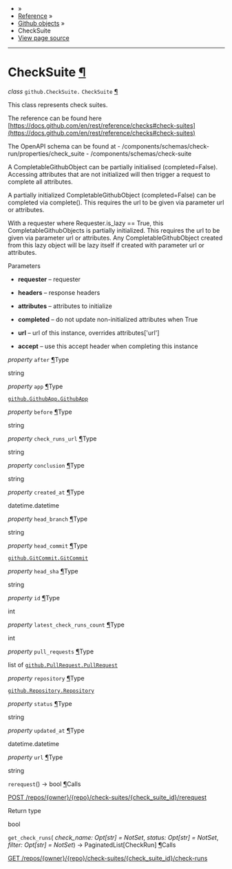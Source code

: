 - »
- [Reference](https://pygithub.readthedocs.io/en/stable/reference.html) »
- [Github objects](https://pygithub.readthedocs.io/en/stable/github_objects.html) »
- CheckSuite
- [View page source](https://pygithub.readthedocs.io/en/stable/_sources/github_objects/CheckSuite.rst.txt)

* * *

# CheckSuite [¶](https://pygithub.readthedocs.io/en/stable/github_objects/CheckSuite.html\#checksuite "Permalink to this headline")

_class_ `github.CheckSuite.` `CheckSuite` [¶](https://pygithub.readthedocs.io/en/stable/github_objects/CheckSuite.html#github.CheckSuite.CheckSuite "Permalink to this definition")

This class represents check suites.

The reference can be found here
[https://docs.github.com/en/rest/reference/checks#check-suites](https://docs.github.com/en/rest/reference/checks#check-suites)

The OpenAPI schema can be found at
\- /components/schemas/check-run/properties/check\_suite
\- /components/schemas/check-suite

A CompletableGithubObject can be partially initialised (completed=False). Accessing attributes that are not
initialized will then trigger a request to complete all attributes.

A partially initialized CompletableGithubObject (completed=False) can be completed
via complete(). This requires the url to be given via parameter url or attributes.

With a requester where Requester.is\_lazy == True, this CompletableGithubObjects is
partially initialized. This requires the url to be given via parameter url or attributes.
Any CompletableGithubObject created from this lazy object will be lazy itself if created with
parameter url or attributes.

Parameters

- **requester** – requester

- **headers** – response headers

- **attributes** – attributes to initialize

- **completed** – do not update non-initialized attributes when True

- **url** – url of this instance, overrides attributes\['url'\]

- **accept** – use this accept header when completing this instance


_property_ `after` [¶](https://pygithub.readthedocs.io/en/stable/github_objects/CheckSuite.html#github.CheckSuite.CheckSuite.after "Permalink to this definition")Type

string

_property_ `app` [¶](https://pygithub.readthedocs.io/en/stable/github_objects/CheckSuite.html#github.CheckSuite.CheckSuite.app "Permalink to this definition")Type

[`github.GithubApp.GithubApp`](https://pygithub.readthedocs.io/en/stable/github_objects/GithubApp.html#github.GithubApp.GithubApp "github.GithubApp.GithubApp")

_property_ `before` [¶](https://pygithub.readthedocs.io/en/stable/github_objects/CheckSuite.html#github.CheckSuite.CheckSuite.before "Permalink to this definition")Type

string

_property_ `check_runs_url` [¶](https://pygithub.readthedocs.io/en/stable/github_objects/CheckSuite.html#github.CheckSuite.CheckSuite.check_runs_url "Permalink to this definition")Type

string

_property_ `conclusion` [¶](https://pygithub.readthedocs.io/en/stable/github_objects/CheckSuite.html#github.CheckSuite.CheckSuite.conclusion "Permalink to this definition")Type

string

_property_ `created_at` [¶](https://pygithub.readthedocs.io/en/stable/github_objects/CheckSuite.html#github.CheckSuite.CheckSuite.created_at "Permalink to this definition")Type

datetime.datetime

_property_ `head_branch` [¶](https://pygithub.readthedocs.io/en/stable/github_objects/CheckSuite.html#github.CheckSuite.CheckSuite.head_branch "Permalink to this definition")Type

string

_property_ `head_commit` [¶](https://pygithub.readthedocs.io/en/stable/github_objects/CheckSuite.html#github.CheckSuite.CheckSuite.head_commit "Permalink to this definition")Type

[`github.GitCommit.GitCommit`](https://pygithub.readthedocs.io/en/stable/github_objects/GitCommit.html#github.GitCommit.GitCommit "github.GitCommit.GitCommit")

_property_ `head_sha` [¶](https://pygithub.readthedocs.io/en/stable/github_objects/CheckSuite.html#github.CheckSuite.CheckSuite.head_sha "Permalink to this definition")Type

string

_property_ `id` [¶](https://pygithub.readthedocs.io/en/stable/github_objects/CheckSuite.html#github.CheckSuite.CheckSuite.id "Permalink to this definition")Type

int

_property_ `latest_check_runs_count` [¶](https://pygithub.readthedocs.io/en/stable/github_objects/CheckSuite.html#github.CheckSuite.CheckSuite.latest_check_runs_count "Permalink to this definition")Type

int

_property_ `pull_requests` [¶](https://pygithub.readthedocs.io/en/stable/github_objects/CheckSuite.html#github.CheckSuite.CheckSuite.pull_requests "Permalink to this definition")Type

list of [`github.PullRequest.PullRequest`](https://pygithub.readthedocs.io/en/stable/github_objects/PullRequest.html#github.PullRequest.PullRequest "github.PullRequest.PullRequest")

_property_ `repository` [¶](https://pygithub.readthedocs.io/en/stable/github_objects/CheckSuite.html#github.CheckSuite.CheckSuite.repository "Permalink to this definition")Type

[`github.Repository.Repository`](https://pygithub.readthedocs.io/en/stable/github_objects/Repository.html#github.Repository.Repository "github.Repository.Repository")

_property_ `status` [¶](https://pygithub.readthedocs.io/en/stable/github_objects/CheckSuite.html#github.CheckSuite.CheckSuite.status "Permalink to this definition")Type

string

_property_ `updated_at` [¶](https://pygithub.readthedocs.io/en/stable/github_objects/CheckSuite.html#github.CheckSuite.CheckSuite.updated_at "Permalink to this definition")Type

datetime.datetime

_property_ `url` [¶](https://pygithub.readthedocs.io/en/stable/github_objects/CheckSuite.html#github.CheckSuite.CheckSuite.url "Permalink to this definition")Type

string

`rerequest`() → bool [¶](https://pygithub.readthedocs.io/en/stable/github_objects/CheckSuite.html#github.CheckSuite.CheckSuite.rerequest "Permalink to this definition")Calls

[POST /repos/{owner}/{repo}/check-suites/{check\_suite\_id}/rerequest](https://docs.github.com/en/rest/reference/checks#rerequest-a-check-suite)

Return type

bool

`get_check_runs`( _check\_name: Opt\[str\] = NotSet_, _status: Opt\[str\] = NotSet_, _filter: Opt\[str\] = NotSet_) → PaginatedList\[CheckRun\] [¶](https://pygithub.readthedocs.io/en/stable/github_objects/CheckSuite.html#github.CheckSuite.CheckSuite.get_check_runs "Permalink to this definition")Calls

[GET /repos/{owner}/{repo}/check-suites/{check\_suite\_id}/check-runs](https://docs.github.com/en/rest/reference/checks#list-check-runs-in-a-check-suite)